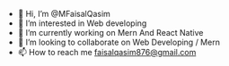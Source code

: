 - 👋 Hi, I’m @MFaisalQasim
- 👀 I’m interested in Web developing
- 🌱 I’m currently working on Mern And React Native
- 💞️ I’m looking to collaborate on Web Developing / Mern
- 📫 How to reach me faisalqasim876@gmail.com

<!---
MFaisalQasim/MFaisalQasim is a ✨ special ✨ repository because its `README.md` (this file) appears on your GitHub profile.
You can click the Preview link to take a look at your changes.
--->
